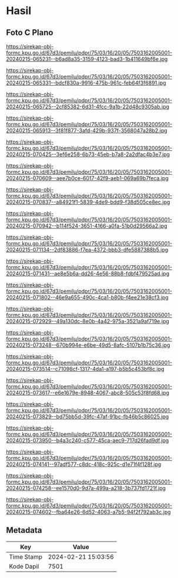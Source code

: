 # Hasil

## Foto C Plano

https://sirekap-obj-formc.kpu.go.id/67d3/pemilu/pdpr/75/03/16/20/05/7503162005001-20240215-065231--b6ad8a35-3159-4123-bad3-1b411649bf6e.jpg

https://sirekap-obj-formc.kpu.go.id/67d3/pemilu/pdpr/75/03/16/20/05/7503162005001-20240215-065331--bdcf830a-9916-475b-961c-feb64f3f6891.jpg

https://sirekap-obj-formc.kpu.go.id/67d3/pemilu/pdpr/75/03/16/20/05/7503162005001-20240215-065725--2cf85382-6d31-4fcc-9a1b-22d48c9305ab.jpg

https://sirekap-obj-formc.kpu.go.id/67d3/pemilu/pdpr/75/03/16/20/05/7503162005001-20240215-065913--3f81f877-3afd-429b-937f-3568047a28b2.jpg

https://sirekap-obj-formc.kpu.go.id/67d3/pemilu/pdpr/75/03/16/20/05/7503162005001-20240215-070425--3ef6e258-6b73-45eb-b7a8-2a2dfac4b3e7.jpg

https://sirekap-obj-formc.kpu.go.id/67d3/pemilu/pdpr/75/03/16/20/05/7503162005001-20240215-070609--aee7b0ce-6017-42f9-aeb1-069a69b7feca.jpg

https://sirekap-obj-formc.kpu.go.id/67d3/pemilu/pdpr/75/03/16/20/05/7503162005001-20240215-070837--a84921f1-5839-4de9-bdd9-f38d505ce8ec.jpg

https://sirekap-obj-formc.kpu.go.id/67d3/pemilu/pdpr/75/03/16/20/05/7503162005001-20240215-070942--b114f524-3651-4166-a0fa-51b0d29566a2.jpg

https://sirekap-obj-formc.kpu.go.id/67d3/pemilu/pdpr/75/03/16/20/05/7503162005001-20240215-071134--2df83886-f7ea-4372-bbb3-dfe5887388b5.jpg

https://sirekap-obj-formc.kpu.go.id/67d3/pemilu/pdpr/75/03/16/20/05/7503162005001-20240215-071431--ae8e5b6a-dd26-4e56-88b8-fdbf479525ad.jpg

https://sirekap-obj-formc.kpu.go.id/67d3/pemilu/pdpr/75/03/16/20/05/7503162005001-20240215-071802--46e9a655-490c-4ca1-b80b-f4ee21e38cf3.jpg

https://sirekap-obj-formc.kpu.go.id/67d3/pemilu/pdpr/75/03/16/20/05/7503162005001-20240215-072929--49a130dc-8e0b-4a42-975a-3521a9af719e.jpg

https://sirekap-obj-formc.kpu.go.id/67d3/pemilu/pdpr/75/03/16/20/05/7503162005001-20240215-073248--670b994e-e6be-49d5-8afc-5107b1b75c36.jpg

https://sirekap-obj-formc.kpu.go.id/67d3/pemilu/pdpr/75/03/16/20/05/7503162005001-20240215-073514--c71098cf-1317-4da1-a197-b5b5c453bf8c.jpg

https://sirekap-obj-formc.kpu.go.id/67d3/pemilu/pdpr/75/03/16/20/05/7503162005001-20240215-073617--e6e1679e-8948-4067-abc8-505c53f8fd68.jpg

https://sirekap-obj-formc.kpu.go.id/67d3/pemilu/pdpr/75/03/16/20/05/7503162005001-20240215-073829--bd75bb5d-39fc-47af-91bc-fb46b5c86025.jpg

https://sirekap-obj-formc.kpu.go.id/67d3/pemilu/pdpr/75/03/16/20/05/7503162005001-20240215-073950--b4a3c240-c577-45ca-aec9-717d26fad9df.jpg

https://sirekap-obj-formc.kpu.go.id/67d3/pemilu/pdpr/75/03/16/20/05/7503162005001-20240215-074141--97adf577-c8dc-418c-925c-d1e71f4f128f.jpg

https://sirekap-obj-formc.kpu.go.id/67d3/pemilu/pdpr/75/03/16/20/05/7503162005001-20240215-074258--ee1570d0-9d7a-499a-a218-3b737fd1721f.jpg

https://sirekap-obj-formc.kpu.go.id/67d3/pemilu/pdpr/75/03/16/20/05/7503162005001-20240215-074602--fba64e26-6d52-4063-a7b5-94f2f792ab3c.jpg


## Metadata

| Key        | Value               |
| ---------- | ------------------- |
| Time Stamp | 2024-02-21 15:03:56 |
| Kode Dapil | 7501                |



